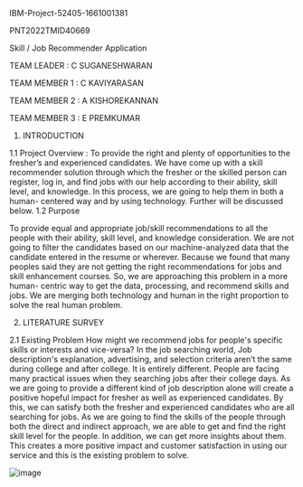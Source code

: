 
IBM-Project-52405-1661001381

PNT2022TMID40669

Skill / Job Recommender Application

TEAM LEADER   : C SUGANESHWARAN

TEAM MEMBER 1 : C KAVIYARASAN

TEAM MEMBER 2 : A KISHOREKANNAN

TEAM MEMBER 3 : E PREMKUMAR


1.	INTRODUCTION

1.1	Project Overview :
To provide the right and plenty of opportunities to the fresher’s and experienced candidates. We have come up with a skill recommender solution through which the fresher or the skilled person can register, log in, and find jobs with our help according to their ability, skill level, and knowledge. In this process, we are going to help them in both a human- centered way and by using technology. Further will be discussed below.
1.2	Purpose 

To provide equal and appropriate job/skill recommendations to all the people with their ability, skill level, and knowledge consideration. We are not going to filter the candidates based on our machine-analyzed data that the candidate entered in the resume or wherever. Because we found that many peoples said they are not getting the right recommendations for jobs and skill enhancement courses. So, we are approaching this problem in a more human- centric way to get the data, processing, and recommend skills and jobs. We are merging both technology and human in the right proportion to solve the real human problem.

2.	LITERATURE SURVEY

2.1	Existing Problem
How might we recommend jobs for people's specific skills or interests and vice-versa? In the job searching world, Job description's explanation, advertising, and selection criteria aren’t the same during college and after college. It is entirely different. People are facing many practical issues when they searching jobs after their college days. As we are going to provide a different kind of job description alone will create a positive hopeful impact for fresher as well as experienced candidates. By this, we can satisfy both the fresher and experienced candidates who are all searching for jobs. As we are going to find the skills of the people through both the direct and indirect approach, we are able to get and find the right skill level for the people. In addition, we can get more insights about them. This creates a more positive impact and customer satisfaction in using our service and this is the existing problem to solve.


![image](https://user-images.githubusercontent.com/113816476/204096899-631ce58f-74f8-47f5-b227-11046fcdd2c4.png)
